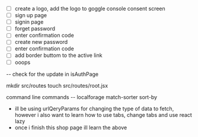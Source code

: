 
- [ ] create a logo, add the logo to goggle console consent screen
- [ ] sign up page
- [ ] signin page
- [ ] forget password
- [ ] enter confirmation code
- [ ] create new password
- [ ] enter confirmation code
- [ ] add border buttom to the active link 
- [ ] ooops

-- check for the update in isAuthPage

mkdir src/routes
touch src/routes/root.jsx

command line commands -- localforage match-sorter sort-by

- ill be using urlQeryParams for changing the type of data to fetch, however i also want to learn how to use tabs, change tabs and use react lazy
- once i finish this shop page ill learn the above